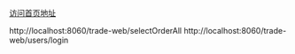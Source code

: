 [访问首页地址](http://localhost:8060/trade-web/selectOrderAll)

http://localhost:8060/trade-web/selectOrderAll
http://localhost:8060/trade-web/users/login
